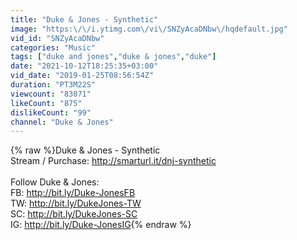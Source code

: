 ```yaml
---
title: "Duke & Jones - Synthetic"
image: "https:\/\/i.ytimg.com\/vi\/SNZyAcaDNbw\/hqdefault.jpg"
vid_id: "SNZyAcaDNbw"
categories: "Music"
tags: ["duke and jones","duke & jones","duke"]
date: "2021-10-12T18:25:35+03:00"
vid_date: "2019-01-25T08:56:54Z"
duration: "PT3M22S"
viewcount: "83071"
likeCount: "875"
dislikeCount: "99"
channel: "Duke & Jones"
---
```

{% raw %}Duke &amp; Jones - Synthetic<br />Stream / Purchase: <a rel="nofollow" target="blank" href="http://smarturl.it/dnj-synthetic">http://smarturl.it/dnj-synthetic</a><br /><br />Follow Duke &amp; Jones:<br />FB: <a rel="nofollow" target="blank" href="http://bit.ly/Duke-JonesFB">http://bit.ly/Duke-JonesFB</a><br />TW: <a rel="nofollow" target="blank" href="http://bit.ly/DukeJones-TW">http://bit.ly/DukeJones-TW</a><br />SC: <a rel="nofollow" target="blank" href="http://bit.ly/DukeJones-SC">http://bit.ly/DukeJones-SC</a><br />IG: <a rel="nofollow" target="blank" href="http://bit.ly/Duke-JonesIG">http://bit.ly/Duke-JonesIG</a>{% endraw %}

